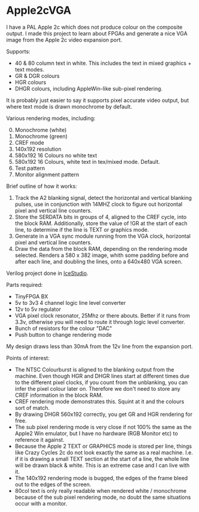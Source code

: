 # Apple2cVGA

I have a PAL Apple 2c which does not produce colour on the composite output.
I made this project to learn about FPGAs and generate a nice VGA image from the Apple 2c video expansion port.

Supports:
- 40 & 80 column text in white. This includes the text in mixed graphics + text modes.
- GR & DGR colours
- HGR colours
- DHGR colours, including AppleWin-like sub-pixel rendering.

It is probably just easier to say it supports pixel accurate video output, but where text mode is drawn monochrome by default.

Various rendering modes, including:

0.  Monochrome (white)
1.  Monochrome (green)
2.  CREF mode
3.  140x192 resolution
4.  580x192 16 Colours no white text
5.  580x192 16 Colours, white text in tex/mixed mode. Default.
6.  Test pattern
7.  Monitor alignment pattern

Brief outline of how it works:
1. Track the A2 blanking signal, detect the horizontal and vertical blanking pulses, use in conjunction with 14MHZ clock to figure out horizontal pixel and vertical line counters.
2. Store the SERDATA bits in groups of 4, aligned to the CREF cycle, into the block RAM. Additionally, store the value of !GR at the start of each line, to determine if the line is TEXT or graphics mode.
3. Generate in a VGA sync module running from the VGA clock, horizontal pixel and vertical line counters.
4. Draw the data from the block RAM, depending on the rendering mode selected. Renders a 580 x 382 image, whith some padding before and after each line, and doubling the lines, onto a 640x480 VGA screen.

Verilog project done in [IceStudio](https://icestudio.io/).

Parts required:
- TinyFPGA BX
- 5v to 3v3  4 channel logic line level converter
- 12v to 5v regulator
- VGA pixel clock resonator, 25Mhz or there abouts. Better if it runs from 3.3v, otherwise you will need to route it through logic level converter.
- Bunch of resistors for the colour "DAC"
- Push button to change rendering mode

My design draws less than 30mA from the 12v line from the expansion port.

Points of interest:
- The NTSC Colourburst is aligned to the blanking output from the machine. Even though HGR and DHGR lines start at different times due to the different pixel clocks, if you count from the unblanking, you can infer the pixel colour later on. Therefore we don't need to store any CREF information in the block RAM.
- CREF rendering mode demonstrates this. Squint at it and the colours sort of match.
- By drawing DHGR 560x192 correctly, you get GR and HGR rendering for free.
- The sub pixel rendering mode is very close if not 100% the same as the Apple2 Win emulator, but I have no hardware (RGB Monitor etc) to reference it against.
- Because the Apple 2 TEXT or GRAPHICS mode is stored per line, things like Crazy Cycles 2c do not look exactly the same as a real machine. I.e. if it is drawing a small TEXT section at the start of a line, the whole line will be drawn black & white. This is an extreme case and I can live with it.
- The 140x192 rendering mode is bugged, the edges of the frame bleed out to the edges of the screen.
- 80col text is only really readable when rendered white / monochrome because of the sub pixel rendering mode, no doubt the same situations occur with a monitor.

